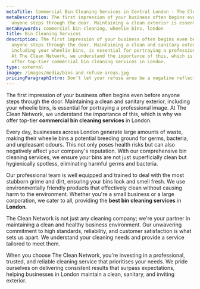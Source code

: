 ```yaml
---
metaTitle: Commercial Bin Cleaning Services in Central London - The Clean Network
metaDescription: The first impression of your business often begins even before
  anyone steps through the door. Maintaining a clean exterior is essential.
metaKeywords: commercial bin cleaning, wheelie bins, london
title: Bin Cleaning Services
description: The first impression of your business often begins even before
  anyone steps through the door. Maintaining a clean and sanitary exterior,
  including your wheelie bins, is essential for portraying a professional image.
  At The Clean Network, we understand the importance of this, which is why we
  offer top-tier commercial bin cleaning services in London.
type: external
image: /images/media/bins-and-refuse-areas.jpg
pricingParagraphIntro: Don’t let your refuse area be a negative reflection of your business.
---
```

The first impression of your business often begins even before anyone steps through the door. Maintaining a clean and sanitary exterior, including your wheelie bins, is essential for portraying a professional image. At The Clean Network, we understand the importance of this, which is why we offer top-tier <strong>commercial bin cleaning services</strong> in London.

Every day, businesses across London generate large amounts of waste, making their wheelie bins a potential breeding ground for germs, bacteria, and unpleasant odours. This not only poses health risks but can also negatively affect your company's reputation. With our comprehensive bin cleaning services, we ensure your bins are not just superficially clean but hygienically spotless, eliminating harmful germs and bacteria.

Our professional team is well equipped and trained to deal with the most stubborn grime and dirt, ensuring your bins look and smell fresh. We use environmentally friendly products that effectively clean without causing harm to the environment. Whether you're a small business or a large corporation, we cater to all, providing the <strong>best bin cleaning services</strong> in <strong>London</strong>.

The Clean Network is not just any cleaning company; we're your partner in maintaining a clean and healthy business environment. Our unwavering commitment to high standards, reliability, and customer satisfaction is what sets us apart. We understand your cleaning needs and provide a service tailored to meet them. 

When you choose The Clean Network, you're investing in a professional, trusted, and reliable cleaning service that prioritises your needs. We pride ourselves on delivering consistent results that surpass expectations, helping businesses in London maintain a clean, sanitary, and inviting exterior.